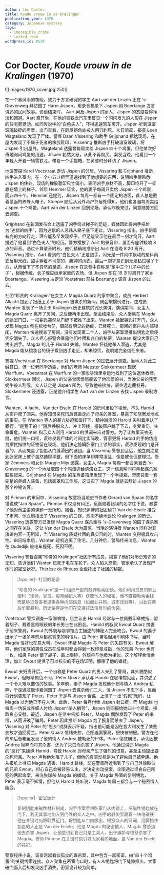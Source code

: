 ```yaml
---
author: Cor Docter
title: Koude vrouw in de Kralingen
publication_year: 1970
category: Japanese mystery
tags:
  - impossible_crime
  - locked_room
wordpress_id: 8119
---
```


# Cor Docter, <i>Koude vrouw in de Kralingen</i> (1970)

![[images/1970_cover.jpg|250]]

在一个暴风雨的夜晚，致力于方言研究的学生 Aart van der Linzen 正在 's-Gravenweg 拜访园丁 Harm Jispen，用录音机录下 Jispen 用 Boertange 方言讲述的民间故事。访谈结束时， Aart 问及 Jispen 的家人，Jispen 的态度变得冷淡和回避。Aart 离开后，在他的雪铁龙汽车里瞥见一个闪闪发光的人影在 Jispen 的住宅旁晃动，如同传说中的“白色夫人”，吓得迅速驾车离开。Jispen 听到温室玻璃破碎的声音，出门查看，在房屋拐角处被人用刀刺死。次日清晨，报童 Leen Wagteland 发现了尸体。警督 Daan Vissering 和助手 Grijphand 抵达现场，在屋内发现了不属于死者的橡胶鞋印，Vissering 推断凶手打破温室玻璃，将 Jispen 引出屋外。Wagteland 透露曾每周卖给 Jispen 四十个鸡蛋，但他某次好奇地询问鸡蛋的用途，Jispen 勃然大怒，从此不再购买。案发当晚，他看到一个年轻人开着一辆雪铁龙，带着一个手提箱，在黄昏时分拜访了 Jispen。

地区警探 Karel Voetstraat 走访 Jispen 的邻居。Vissering 和 Grijphand 推断，凶手进入室内，在一个小五斗柜里迅速找到了他想要的东西，说明凶手很熟悉 Jispen 的住处。现场的橡胶靴印尺寸偏小，表明凶手身材不高，脚印绕开了一架靠在墙上的梯子。邻居 Hemmel 证实，他的妻子每周只卖给 Jispen 十个鸡蛋，而非四十个。Hemmel 还提到，Jispen 每周一都有一个固定的访客，此人总是戴着蒙面的养蜂人帽子。Stoepie 随后从另外两户邻居处得知，他们也各自每周卖给 Jispen 十个鸡蛋。Aart van der Linzen 回到现场，承认昨晚来过，同意随警方回去调查。

Grijphand 在新闻发布会上透露了凶手绕过梯子的足迹，媒体因此将凶手描绘为“迷信的凶手”，因为迷信的人忌讳从梯子底下走过。Vissering 指出，凶手朝着有光的方向行走，理应能及早发现梯子，但足迹显示他在最后一刻才绕开。Aart 描述了他看到“白色夫人”的经历。警方播放了 Aart 的录音带，里面有座钟敲响 8 点的声音。通过计算录音时长，他们精确地推断出 Aart 在当晚 8:20 离开。Vissering 推断，Aart 看到的“白色夫人”正是凶手，闪光是一件风中飘动的塑料雨衣反射光线。凶手穿着不习惯的、臃肿的雨衣，最后一刻才意识到无法钻过梯子下方，从而留下了不自然的足迹。Jispen 在录音中自称是“家中三个儿子中的长子”，根据传统，长子理应继承家里的农场，但 Jispen 却在 19 岁时离开了家乡 Boertange。Vissering 决定派 Voetstraat 前往 Boertange 调查 Jispen 的过去。

社团“珍贵的 Kralingen”在女主人 Magda Quarz 的家中聚会，成员 Herbert Allacht 提到了报纸上关于 Jispen 被谋杀的新闻。聚会按惯例进行，由成员 Wanten 发表了一场关于 Kralingen 历史建筑的冗长演讲。演讲期间，女主人 Magda Quarz 离开了房间，之后便再未出现。聚会结束后，众人聚集在 Magda 的卧室门口，一把钥匙突然从门缝下被推了出来。Wanten 捡起钥匙打开门，众人发现 Magda 倒在梳妆台前，颈部有明显的勒痕，已经死亡。房间的窗户从内部锁闭，Wanten 快速搜查了房间，没有发现第二个人，凶手从密室里推出钥匙之后便凭空消失了。众人担心报警会暴露他们社团和各自的秘密，Wanten 提议大家自己找出凶手。Magda 的儿子 Harold 失踪，Wanten 怀疑他杀人潜逃，尤其是 Magda 能从梳妆台的镜子看到凶手走近，却未惊慌，说明她完全信任来者。

警探 Voetstraat 在 Boertange 对 Harm Jispen 的过去展开调查。当地人对此三缄其口，但一位老同学透露，他们的老师 Meester Slokkermeer 现居 Warffum，Voetstraat 在 Warffum 的一家咖啡馆里幸运地找到了这位退休教师。Slokkermeer 回忆，Jispen 的父亲曾因愤怒撕毁了他珍爱的书，当晚父亲的获奖奶牛被人割喉，众人认定是 Jispen 所为，导致他被排挤，最终远走鹿特丹。Slokkermeer 还透露，正是他介绍学生 Aart van der Linzen 去找 Jispen 录制方言。

Wanten、Allacht、Van der Eisele 在 Harold 的房间里设下埋伏，不久 Harold 从窗户爬了回来。他得知母亲死讯后径直走向了母亲的卧室，暴露了知晓案发地点的事实。在 Wanten 等人的暴力胁迫和殴打下，精神崩溃的 Harold 尖叫着承认了罪行：“是我干的！”随后挣脱众人，冲上顶楼，撞破窗户跳了下去，身受重伤，生命垂危。Wanten 指示众人利用 Harold 的供词来应对警方。为了让故事天衣无缝，他们统一口径，谎称发现尸体的时间比实际晚，管家更将 Harold 的手帕伪造为擦拭指纹的证物留在现场。他们决定隐瞒卧室门上锁的事实，谎称发现时门是开着的，从而掩盖了钥匙从门缝滑出的谜团。当 Vissering 警督到达后，他立刻注意到卧室床上被子虽然铺得平整，但下面的床单却非常凌乱，像是被仓促整理过。管家 Zemmers 和女仆 Maggie Mijs 透露，女主人 Magda 每周一都会亲自去 's-Gravenweg 的一个地址取四十个鸡蛋送给清洁女工，这一信息瞬间将两起谋杀案联系起来。Grijphand 在 Magda 的车后备箱里发现了一个手提箱，里面装着一套完整的养蜂人装备，包括面罩和工作服，这证实了 Magda 就是去拜访 Jispen 的那个神秘访客。

对 Pirimon 的审问中，Vissering 故意将当地史书作者 Gerard van Spaan 的名字错说成“Jan Spaan”。Pirimon 不仅没有纠正，反而顺着错误的名字往下说，暴露了他对他主讲的课题一无所知。接着，知识渊博的社团秘书 Van der Eisele 接受了审问，他立刻指出了 Vissering 的口误，滔滔不绝地谈论 Kralingen 的历史。Vissering 透露警方已发现 Magda Quarz 谋杀案与 's-Gravenweg 的园丁谋杀案之间存在关联，这让 Van der Eisele 大为震惊。当晚的演讲者 Wanten 同样对其演讲内容一无所知，当 Vissering 质疑社团的真实目的时，Wanten 变得极具攻击性。审问结束后，Wanten 趁机逃离了住宅。几分钟后，警局传来消息，Wanten 在 Oudedijk 被电车撞死，死因不明。

Vissering 警督召集“珍贵的 Kralingen”社团所有成员，揭露了他们对历史知识的无知，告诉他们 Wanten 已死于电车车轮下。众人陷入恐慌，管家承认了发现尸体时的密室状况。Thérèse de Rheuss 全盘托出了社团的秘密。

> [!spoiler]- 社团的秘密
> 
> “珍贵的 Kralingen”是一个组织严密的敲诈勒索团伙。他们利用成员的职业便利（律师、官员、股票经纪人等）获取他人的秘密，但不直接勒索金钱，而是胁迫受害者提供各种内部信息（如商业并购、城市规划等），以此在幕后牟取暴利。历史讲座是他们在交换非法信息时的伪装。

Voetstraat 警探调查一家咖啡馆，店主认出 Harold 经常与一位佩戴印章戒指、留着胡子、戴着黑框眼镜的年长男士在此密会。Harold 的叔叔 Ewout Quarz 携妻子前来警局，Ewout 的外貌与咖啡馆店主描述的神秘人完全吻合。Ewout 的妻子出示了一张多年前从都灵寄来的明信片，由 Peter 署名但用印刷体书写，当时 Magda 恰好也在意大利，Ewout 怀疑 Magda 与 Peter 的失踪有关。Ewout 解释，他们家族的男性成员在成年时都会得到一枚印章戒指，他的兄弟 Peter 也有一枚，如果 Peter 蓄了胡子、戴上眼镜，外貌将与他极为相似。这个解释合情合理，加上 Ewout 提供了可以核实的不在场证明，解除了他的嫌疑。

Ewout 夫妇离开后，一个自称是 Peter Quarz 的男人来到了警局，其外貌酷似 Ewout，但眼睛颜色不同。Peter Quarz 承认与 Harold 在咖啡馆见面，并讲述了一个令人难以置信的故事。多年前，妻子 Magda 发现他计划与情人 Andrea 私奔，于是通过敲诈雇佣园丁 Jispen 去谋杀他们二人，但 Jispen 不忍下手，反而将计划告知了 Peter。Peter 于是与 Jispen 合谋，上演了一出“假死”戏码，让 Magda 以为他已不在人世。此后，Peter 每月付给 Jispen 封口费，而 Magda 也每周一伪装成养蜂人付给 Jispen“杀人酬劳”，Jispen 则回报给她四十个鸡蛋，换取良心安慰。最近，Jispen 在信中告知 Peter，Magda 偶然发现了 Peter 的来信，从而识破了骗局，Peter 因此推断 Magda 为了报复而杀害了 Jispen。Vissering 对 Peter 的“思乡”说辞表示怀疑，指出他可能是因在意大利发生了某些变故才逃回荷兰。Peter Quarz 情绪失控，企图逃离警局，很快被制服。警方在他的车后备箱里发现了他的情人 Andrea 被勒死的尸体。Peter 彻底崩溃，承认因被 Andrea 抛弃而将其杀害，还为了灭口而杀害了 Jispen。他通过讲述 Magda 的“恶行”来操纵 Harold，导致 Harold 对母亲产生了强烈的恨意，甚至主动提出要杀死母亲。Peter 声称他劝阻了儿子，但他的真实动机是为了避免自己被牵连。他从报纸上得知 Magda 遇害、Harold 跳楼，又在警局附近看到了与自己外貌酷似的兄弟 Ewout，担心自己会被轻易认出，才决定主动投案，企图通过坦白自己所犯的两起命案，来洗脱谋杀 Magda 的嫌疑。关于 Magda 卧室的复制钥匙，Peter 表示毫不知情，但他从 Harold 处听说，Magda 每周三都会与一个秘密情人幽会。

> [!spoiler]- 密室诡计
> 
> 复制钥匙由磁性材料制成，凶手作案后将卧室门从内锁上，把磁性钥匙放在门下，若无其事地加入到门外的众人之中。凶手的鞋尖里藏着一块电磁铁，他在关键时刻将鞋靠近门，将钥匙从门内吸出。根据众人的证词，用脚挡住钥匙的人正是 Van der Eisele。他是 Magda 的秘密情人，Magda 曾胁迫他去杀害 Jispen，让他意识到自己只是工具人，出于嫉妒与愤怒杀害了 Magda。律师 Pirimon 在关键时刻引导大家看向地面，是 Van der Eisele 的共犯。

警察程序小说，调查两起看似孤立的谋杀案，其中包含一起密室，由“四十个鸡蛋”的关键线索连接。众人聚集在密室门口时，有人从钥匙将门下缝隙推出，大家破门而入后却发现凶手消失。密室诡计较为简单。
